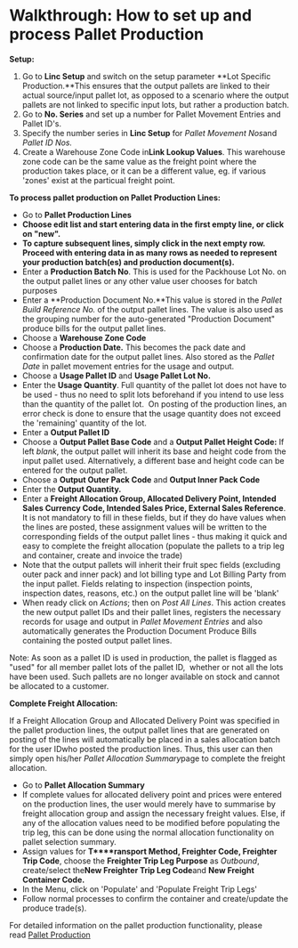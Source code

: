 # Walkthrough: How to set up and process Pallet Production

**Setup:**

1. Go to **Linc Setup** and switch on the setup parameter **Lot Specific Production.**This ensures that the output pallets are linked to their actual source/input pallet lot, as opposed to a scenario where the output pallets are not linked to specific input lots, but rather a production batch.
2. Go to **No. Series** and set up a number for Pallet Movement Entries and Pallet ID's.
3. Specify the number series in **Linc Setup** for *Pallet Movement Nos*and *Pallet ID Nos.*
4. Create a Warehouse Zone Code in**Link Lookup Values**. This warehouse zone code can be the same value as the freight point where the production takes place, or it can be a different value, eg. if various 'zones' exist at the particual freight point.

**To process pallet production on Pallet Production Lines:**

* Go to **Pallet Production Lines**
* **Choose edit list and start entering data in the first empty line, or click on "new".**
* **To capture subsequent lines, simply click in the next empty row. Proceed with entering data in as many rows as needed to represent your production batch(es) and production document(s).**
* Enter a **Production Batch No**. This is used for the Packhouse Lot No. on the output pallet lines or any other value user chooses for batch purposes
* Enter a **Production Document No.**This value is stored in the *Pallet Build Reference No.* of the output pallet lines. The value is also used as the grouping number for the auto-generated "Production Document" produce bills for the output pallet lines.
* Choose a **Warehouse Zone Code**
* Choose a **Production Date.** This becomes the pack date and confirmation date for the output pallet lines. Also stored as the *Pallet Date* in pallet movement entries for the usage and output.
* Choose a **Usage Pallet ID** and **Usage Pallet Lot No.**
* Enter the **Usage Quantity**. Full quantity of the pallet lot does not have to be used - thus no need to split lots beforehand if you intend to use less than the quantity of the pallet lot.  On posting of the production lines, an error check is done to ensure that the usage quantity does not exceed the 'remaining' quantity of the lot.
* Enter a **Output Pallet ID**
* Choose a **Output Pallet Base Code** and a **Output Pallet Height Code:** If left *blank*, the output pallet will inherit its base and height code from the input pallet used. Alternatively, a different base and height code can be entered for the output pallet.
* Choose a **Output Outer Pack Code** and **Output Inner Pack Code**
* Enter the **Output Quantity.**
* Enter a **Freight Allocation Group, Allocated Delivery Point, Intended Sales Currency Code, Intended Sales Price, External Sales Reference**. It is not mandatory to fill in these fields, but if they do have values when the lines are posted, these assignment values will be written to the corresponding fields of the output pallet lines - thus making it quick and easy to complete the freight allocation (populate the pallets to a trip leg and container, create and invoice the trade)
* Note that the output pallets will inherit their fruit spec fields (excluding outer pack and inner pack) and lot billing type and Lot Billing Party from the input pallet. Fields relating to inspection (inspection points, inspection dates, reasons, etc.) on the output pallet line will be 'blank'
* When ready click on *Actions*; then on *Post All Lines*. This action creates the new output pallet IDs and their pallet lines, registers the necessary records for usage and output in *Pallet Movement Entries* and also automatically generates the Production Document Produce Bills containing the posted output pallet lines.

  


Note: As soon as a pallet ID is used in production, the pallet is flagged as "used" for all member pallet lots of the pallet ID,  whether or not all the lots have been used. Such pallets are no longer available on stock and cannot be allocated to a customer.

  


**Complete Freight Allocation:**

  


If a Freight Allocation Group and Allocated Delivery Point was specified in the pallet production lines, the output pallet lines that are generated on posting of the lines will automatically be placed in a sales allocation batch for the user IDwho posted the production lines. Thus, this user can then simply open his/her *Pallet Allocation Summary*page to complete the freight allocation.  


* Go to **Pallet Allocation Summary**
* If complete values for allocated delivery point and prices were entered on the production lines, the user would merely have to summarise by freight allocation group and assign the necessary freight values. Else, if any of the allocation values need to be modified before populating the trip leg, this can be done using the normal allocation functionality on pallet selection summary.
* Assign values for **T****ransport Method, Freighter Code, Freighter Trip Code**, choose the **Freighter Trip Leg Purpose** as *Outbound*, create/select the**New Freighter Trip Leg Code**and **New Freight Container Code.**
* In the Menu, click on 'Populate' and 'Populate Freight Trip Legs'
* Follow normal processes to confirm the container and create/update the produce trade(s).

  


For detailed information on the pallet production functionality, please read [Pallet Production](https://linc.freshdesk.com/en/support/solutions/articles/8000099884)

